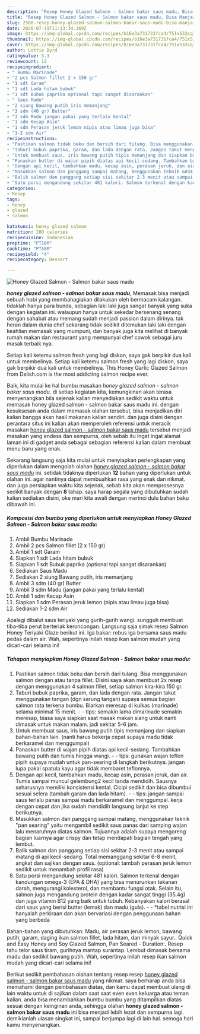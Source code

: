 ```yaml
---
description: "Resep Honey Glazed Salmon - Salmon bakar saus madu, Bisa Manjain Lidah"
title: "Resep Honey Glazed Salmon - Salmon bakar saus madu, Bisa Manjain Lidah"
slug: 2580-resep-honey-glazed-salmon-salmon-bakar-saus-madu-bisa-manjain-lidah
date: 2020-07-19T11:13:34.369Z
image: https://img-global.cpcdn.com/recipes/b16e3a731731fca4/751x532cq70/honey-glazed-salmon-salmon-bakar-saus-madu-foto-resep-utama.jpg
thumbnail: https://img-global.cpcdn.com/recipes/b16e3a731731fca4/751x532cq70/honey-glazed-salmon-salmon-bakar-saus-madu-foto-resep-utama.jpg
cover: https://img-global.cpcdn.com/recipes/b16e3a731731fca4/751x532cq70/honey-glazed-salmon-salmon-bakar-saus-madu-foto-resep-utama.jpg
author: Lottie Byrd
ratingvalue: 3.3
reviewcount: 12
recipeingredient:
- " Bumbu Marinade"
- "2 pcs Salmon fillet 2 x 150 gr"
- "1 sdt Garam"
- "1 sdt Lada hitam bubuk"
- "1 sdt Bubuk paprika optional tapi sangat disarankan"
- " Saus Madu"
- "2 siung Bawang putih iris memanjang"
- "3 sdm (40 gr) Butter"
- "3 sdm Madu jangan pakai yang terlalu kental"
- "1 sdm Kecap Asin"
- "1 sdm Perasan jeruk lemon nipis atau limau juga bisa"
- "1-2 sdm Air"
recipeinstructions:
- "Pastikan salmon tidak beku dan bersih dari tulang. Bisa menggunakan salmon dengan atau tanpa fillet. Disini saya akan membuat 2x resep dengan menggunakan 4 salmon fillet, setiap salmon kira-kira 150 gr."
- "Taburi bubuk paprika, garam, dan lada dengan rata. Jangan takut menggunakan tangan (dgn sarung tangan) supaya semua bagian salmon rata terkena bumbu. Biarkan meresap di kulkas (marinade) selama minimal 15 menit.   tips: semakin lama dimarinade semakin meresap, biasa saya siapkan saat masak makan siang untuk nanti dimasak untuk makan malam. jadi sekitar 5-6 jam."
- "Untuk membuat saus, iris bawang putih tipis memanjang dan siapkan bahan-bahan lain. (nanti harus bekerja cepat supaya madu tidak berkaramel dan menggumpal)"
- "Panaskan butter di wajan pipih diatas api kecil-sedang. Tambahkan bawang putih dan tumis hingga wangi.  tips: gunakan wajan teflon pipih supaya mudah untuk pan-searing di langkah berikutnya. jangan lupa pakai spatula kayu agar tidak membaret teflonnya."
- "Dengan api kecil, tambahkan madu, kecap asin, perasan jeruk, dan air. Tumis sampai muncul gelembung2 kecil tanda mendidih. Sausnya seharusnya memiliki konsistensi kental. Cicipi sedikit dan bisa dibumbui sesuai selera (tambah garam dan lada hitam).  tips: jangan sampai saus terlalu panas sampai madu berkaramel dan menggumpal. kerja dengan cepat dan jika sudah mendidih langsung lanjut ke step berikutnya."
- "Masukkan salmon dan panggang sampai matang, menggunakan teknik &#34;pan searing&#34; yaitu mengambil sedikit saus panas dari samping wajan lalu menaruhnya diatas salmon. Tujuannya adalah supaya mengoreng bagian luarnya agar crispy dan tetap mendapati bagian tengah yang lembut."
- "Balik salmon dan panggang setiap sisi sekitar 2-3 menit atau sampai matang di api kecil-sedang. Total memanggang sekitar 6-8 menit, angkat dan sajikan dengan saus. (optional: tambah perasan jeruk lemon sedikit untuk menambah profil rasa)"
- "Satu porsi mengandung sekitar 481 kalori. Salmon terkenal dengan kandungan omega-3 (EPA &amp; DHA) yang bisa menurunkan tekanan darah, mengurangi kolesterol, dan membantu fungsi otak. Selain itu, salmon juga mengandung protein dengan kadar sangat tinggi (35.4g) dan juga vitamin B12 yang baik untuk tubuh. Kebanyakan kalori berasal dari saus yang berisi butter (lemak) dan madu (gula).  *tabel nutrisi ini hanyalah perkiraan dan akan bervariasi dengan penggunaan bahan yang berbeda"
categories:
- Resep
tags:
- honey
- glazed
- salmon

katakunci: honey glazed salmon 
nutrition: 280 calories
recipecuisine: Indonesian
preptime: "PT16M"
cooktime: "PT58M"
recipeyield: "4"
recipecategory: Dessert

---
```



![Honey Glazed Salmon - Salmon bakar saus madu](https://img-global.cpcdn.com/recipes/b16e3a731731fca4/751x532cq70/honey-glazed-salmon-salmon-bakar-saus-madu-foto-resep-utama.jpg)

<b><i>honey glazed salmon - salmon bakar saus madu</i></b>, Memasak bisa menjadi sebuah hobi yang membahagiakan dilakukan oleh bermacam kalangan. tidaklah hanya para bunda, sebagian laki laki juga sangat banyak yang suka dengan kegiatan ini. walaupun hanya untuk sekedar bersenang senang dengan sahabat atau memang sudah menjadi passion dalam dirinya. tak heran dalam dunia chef sekarang tidak sedikit ditemukan laki laki dengan keahlian memasak yang mumpuni, dan banyak juga kita melihat di banyak rumah makan dan restaurant yang mempunyai chef cowok sebagai juru masak terbaik nya.

Setiap kali ketemu salmon fresh yang lagi diskon, saya gak berpikir dua kali untuk membelinya. Setiap kali ketemu salmon fresh yang lagi diskon, saya gak berpikir dua kali untuk membelinya. This Honey Garlic Glazed Salmon from Delish.com is the most addicting salmon recipe ever.

Baik, kita mulai ke hal bumbu masakan <i>honey glazed salmon - salmon bakar saus madu</i>. di setiap kegiatan kita, kemungkinan akan terasa menyenangkan bila sejenak kalian menyediakan sedikit waktu untuk memasak honey glazed salmon - salmon bakar saus madu ini. dengan kesuksesan anda dalam memasak olahan tersebut, bisa menjadikan diri kalian bangga akan hasil makanan kalian sendiri. dan juga disini dengan perantara situs ini kalian akan memperoleh referensi untuk meracik masakan <u>honey glazed salmon - salmon bakar saus madu</u> tersebut menjadi masakan yang endess dan sempurna, oleh sebab itu ingat ingat alamat laman ini di gadget anda sebagai sebagian referensi kalian dalam membuat menu baru yang enak.


Sekarang langsung saja kita mulai untuk menyiapkan perlengkapan yang diperlukan dalam mengolah olahan <u><i>honey glazed salmon - salmon bakar saus madu</i></u> ini. setidak tidaknya diperlukan <b>12</b> bahan yang diperlukan untuk olahan ini. agar nantinya dapat membuahkan rasa yang enak dan nikmat. dan juga persiapkan waktu kita sejenak, sebab kita akan memprosesnya sedikit banyak dengan <b>8</b> tahap. saya harap segala yang dibutuhkan sudah kalian sediakan disini, oke mari kita awali dengan merinci dulu bahan baku dibawah ini.

<!--inarticleads1-->

##### Komposisi dan bumbu yang diperlukan untuk menyiapkan Honey Glazed Salmon - Salmon bakar saus madu:

1. Ambil  Bumbu Marinade
1. Ambil 2 pcs Salmon fillet (2 x 150 gr)
1. Ambil 1 sdt Garam
1. Siapkan 1 sdt Lada hitam bubuk
1. Siapkan 1 sdt Bubuk paprika (optional tapi sangat disarankan)
1. Sediakan  Saus Madu
1. Sediakan 2 siung Bawang putih, iris memanjang
1. Ambil 3 sdm (40 gr) Butter
1. Ambil 3 sdm Madu (jangan pakai yang terlalu kental)
1. Ambil 1 sdm Kecap Asin
1. Siapkan 1 sdm Perasan jeruk lemon (nipis atau limau juga bisa)
1. Sediakan 1-2 sdm Air


Apalagi dibalut saus teriyaki yang gurih-gurih wangi. sungguh membuat tiba-tiba perut berteriak keroncongan. Langsung saja simak resep Salmon Honey Teriyaki Glaze berikut ini. Iga bakar: rebus iga bersama saus madu pedas dalam air. Wah, sepertinya inilah resep ikan salmon mudah yang dicari-cari selama ini! 

<!--inarticleads2-->

##### Tahapan menyiapkan Honey Glazed Salmon - Salmon bakar saus madu:

1. Pastikan salmon tidak beku dan bersih dari tulang. Bisa menggunakan salmon dengan atau tanpa fillet. Disini saya akan membuat 2x resep dengan menggunakan 4 salmon fillet, setiap salmon kira-kira 150 gr.
1. Taburi bubuk paprika, garam, dan lada dengan rata. Jangan takut menggunakan tangan (dgn sarung tangan) supaya semua bagian salmon rata terkena bumbu. Biarkan meresap di kulkas (marinade) selama minimal 15 menit.  -  - tips: semakin lama dimarinade semakin meresap, biasa saya siapkan saat masak makan siang untuk nanti dimasak untuk makan malam. jadi sekitar 5-6 jam.
1. Untuk membuat saus, iris bawang putih tipis memanjang dan siapkan bahan-bahan lain. (nanti harus bekerja cepat supaya madu tidak berkaramel dan menggumpal)
1. Panaskan butter di wajan pipih diatas api kecil-sedang. Tambahkan bawang putih dan tumis hingga wangi. -  - tips: gunakan wajan teflon pipih supaya mudah untuk pan-searing di langkah berikutnya. jangan lupa pakai spatula kayu agar tidak membaret teflonnya.
1. Dengan api kecil, tambahkan madu, kecap asin, perasan jeruk, dan air. Tumis sampai muncul gelembung2 kecil tanda mendidih. Sausnya seharusnya memiliki konsistensi kental. Cicipi sedikit dan bisa dibumbui sesuai selera (tambah garam dan lada hitam). -  - tips: jangan sampai saus terlalu panas sampai madu berkaramel dan menggumpal. kerja dengan cepat dan jika sudah mendidih langsung lanjut ke step berikutnya.
1. Masukkan salmon dan panggang sampai matang, menggunakan teknik &#34;pan searing&#34; yaitu mengambil sedikit saus panas dari samping wajan lalu menaruhnya diatas salmon. Tujuannya adalah supaya mengoreng bagian luarnya agar crispy dan tetap mendapati bagian tengah yang lembut.
1. Balik salmon dan panggang setiap sisi sekitar 2-3 menit atau sampai matang di api kecil-sedang. Total memanggang sekitar 6-8 menit, angkat dan sajikan dengan saus. (optional: tambah perasan jeruk lemon sedikit untuk menambah profil rasa)
1. Satu porsi mengandung sekitar 481 kalori. Salmon terkenal dengan kandungan omega-3 (EPA &amp; DHA) yang bisa menurunkan tekanan darah, mengurangi kolesterol, dan membantu fungsi otak. Selain itu, salmon juga mengandung protein dengan kadar sangat tinggi (35.4g) dan juga vitamin B12 yang baik untuk tubuh. Kebanyakan kalori berasal dari saus yang berisi butter (lemak) dan madu (gula). -  - *tabel nutrisi ini hanyalah perkiraan dan akan bervariasi dengan penggunaan bahan yang berbeda


Bahan-bahan yang dibutuhkan: Madu, air perasan jeruk lemon, bawang putih, garam, daging ikan salmon fillet, lada hitam, dan minyak sayur.. Quick and Easy Honey and Soy Glazed Salmon, Pan Seared - Duration:. Resep tahu telor saus tiram, gurihnya mantap surantap. Lembut dimasak bersama madu dan sedikit bawang putih. Wah, sepertinya inilah resep ikan salmon mudah yang dicari-cari selama ini! 

Berikut sedikit pembahasan olahan tentang resep resep <u>honey glazed salmon - salmon bakar saus madu</u> yang nikmat. saya berharap anda bisa memahami dengan pembahasan diatas, dan kamu dapat membuat ulang di lain waktu untuk di sajikan dalam saat saat even even keluarga atau teman kalian. anda bisa menambahkan bumbu bumbu yang ditampilkan diatas sesuai dengan keinginan anda, sehingga olahan <b>honey glazed salmon - salmon bakar saus madu</b> ini bisa menjadi lebih lezat dan sempurna lagi. demikianlah ulasan singkat ini, sampai berjumpa lagi di lain hal. semoga hari kamu menyenangkan.
